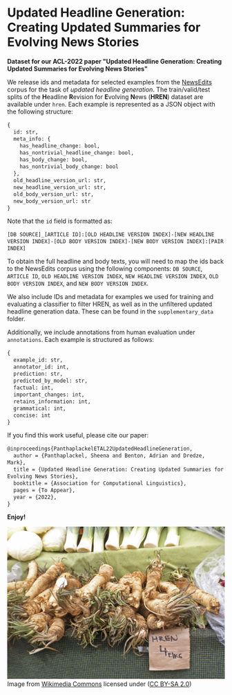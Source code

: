 # Updated Headline Generation: Creating Updated Summaries for Evolving News Stories

**Dataset for our ACL-2022 paper "Updated Headline Generation: Creating Updated Summaries for Evolving News Stories"**

We release ids and metadata for selected examples from the [NewsEdits](https://arxiv.org/abs/2104.09647) corpus for the task of *updated headline generation*. The train/valid/test splits of the <b>H</b>eadline <b>R</b>evision for <b>E</b>volving <b>N</b>ews (**HREN**) dataset are available under `hren`. Each example is represented as a JSON object with the following structure:

```
{
  id: str,
  meta_info: {
    has_headline_change: bool,
    has_nontrivial_headline_change: bool,
    has_body_change: bool,
    has_nontrivial_body_change: bool
  },
  old_headline_version_url: str,
  new_headline_version_url: str,
  old_body_version_url: str,
  new_body_version_url: str
}
```

Note that the `id` field is formatted as:

```
[DB SOURCE]_[ARTICLE ID]:[OLD HEADLINE VERSION INDEX]-[NEW HEADLINE VERSION INDEX]-[OLD BODY VERSION INDEX]-[NEW BODY VERSION INDEX]:[PAIR INDEX]
```

To obtain the full headline and body texts, you will need to map the ids back to the NewsEdits corpus using the following components: `DB SOURCE`, `ARTICLE ID`, `OLD HEADLINE VERSION INDEX`, `NEW HEADLINE VERSION INDEX`, `OLD BODY VERSION INDEX`, and `NEW BODY VERSION INDEX`.

We also include IDs and metadata for examples we used for training and evaluating a classifier to filter HREN, as well as in the unfiltered updated headline generation data. These can be found in the `supplementary_data` folder.

Additionally, we include annotations from human evaluation under `annotations`. Each example is structured as follows:

```
{
  example_id: str,
  annotator_id: int,
  prediction: str,
  predicted_by_model: str,
  factual: int,
  important_changes: int,
  retains_information: int,
  grammatical: int,
  concise: int
}
```


If you find this work useful, please cite our paper:

```
@inproceedings{PanthaplackelETAL22UpdatedHeadlineGeneration,
  author = {Panthaplackel, Sheena and Benton, Adrian and Dredze, Mark},
  title = {Updated Headline Generation: Creating Updated Summaries for Evolving News Stories},
  booktitle = {Association for Computational Linguistics},
  pages = {To Appear},
  year = {2022},
}
```

__Enjoy!__

![](hren.jpg)
Image from [Wikimedia Commons](https://commons.wikimedia.org/wiki/File:Hren_(Horseradish)_(25443687854).jpg) licensed under ([CC BY-SA 2.0](https://creativecommons.org/licenses/by-sa/2.0/deed.en))
